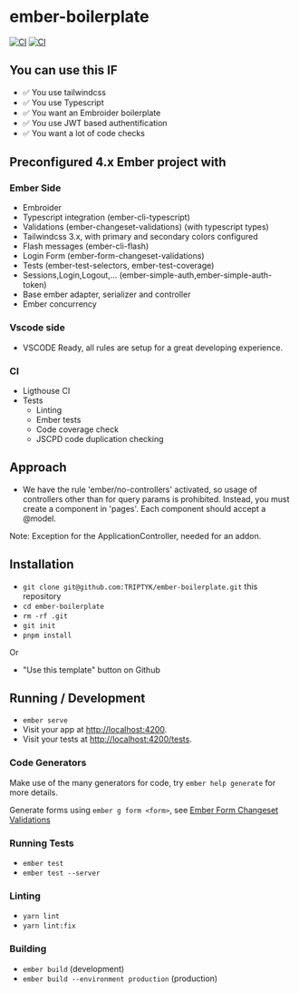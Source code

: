 # ember-boilerplate

[![CI](https://github.com/TRIPTYK/ember-boilerplate/actions/workflows/ci.yml/badge.svg?branch=main)](https://github.com/TRIPTYK/ember-boilerplate/actions/workflows/ci.yml)
[![CI](https://github.com/TRIPTYK/ember-boilerplate/actions/workflows/ligthouse.yml/badge.svg?branch=main)](https://github.com/TRIPTYK/ember-boilerplate/actions/workflows/ci.yml)

## You can use this IF

- ✅ You use tailwindcss
- ✅ You use Typescript
- ✅ You want an Embroider boilerplate
- ✅ You use JWT based authentification
- ✅ You want a lot of code checks

## Preconfigured 4.x Ember project with

### Ember Side

- Embroider
- Typescript integration (ember-cli-typescript)
- Validations (ember-changeset-validations) (with typescript types)
- Tailwindcss 3.x, with primary and secondary colors configured
- Flash messages (ember-cli-flash)
- Login Form (ember-form-changeset-validations)
- Tests (ember-test-selectors, ember-test-coverage)
- Sessions,Login,Logout,... (ember-simple-auth,ember-simple-auth-token)
- Base ember adapter, serializer and controller
- Ember concurrency

### Vscode side

- VSCODE Ready, all rules are setup for a great developing experience.

### CI

- Ligthouse CI
- Tests
  - Linting
  - Ember tests
  - Code coverage check
  - JSCPD code duplication checking

## Approach

- We have the rule 'ember/no-controllers' activated, so usage of controllers other than for query params is prohibited. Instead, you must create a component in 'pages'. Each component should accept a @model.

Note: Exception for the ApplicationController, needed for an addon.

## Installation

- `git clone git@github.com:TRIPTYK/ember-boilerplate.git` this repository
- `cd ember-boilerplate`
- `rm -rf .git`
- `git init`
- `pnpm install`

Or

- "Use this template" button on Github

## Running / Development

- `ember serve`
- Visit your app at [http://localhost:4200](http://localhost:4200).
- Visit your tests at [http://localhost:4200/tests](http://localhost:4200/tests).

### Code Generators

Make use of the many generators for code, try `ember help generate` for more details.

Generate forms using `ember g form <form>`, see [Ember Form Changeset Validations](https://github.com/TRIPTYK/ember-form-changeset-validations)

### Running Tests

- `ember test`
- `ember test --server`

### Linting

- `yarn lint`
- `yarn lint:fix`

### Building

- `ember build` (development)
- `ember build --environment production` (production)
